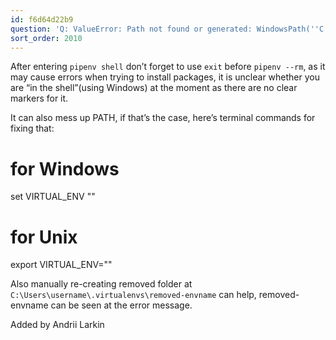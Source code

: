 ```yaml
---
id: f6d64d22b9
question: 'Q: ValueError: Path not found or generated: WindowsPath(''C:/Users/username/.virtualenvs/envname/Scripts'')'
sort_order: 2010
---
```


After entering `pipenv shell` don’t forget to use `exit` before `pipenv --rm`, as it may cause errors when trying to install packages, it is unclear whether you are “in the shell”(using Windows) at the moment as there are no clear markers for it.

It can also mess up PATH, if that’s the case, here’s terminal commands for fixing that:

# for Windows

set VIRTUAL_ENV ""

# for Unix

export VIRTUAL_ENV=""

Also manually re-creating removed folder at `C:\Users\username\.virtualenvs\removed-envname` can help, removed-envname can be seen at the error message.

Added by Andrii Larkin

